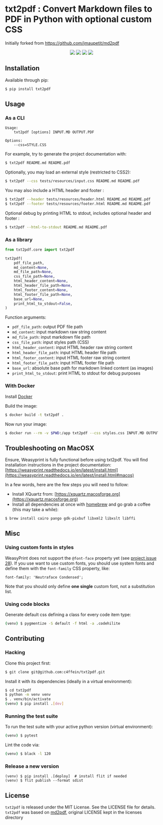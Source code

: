 # txt2pdf : Convert Markdown files to PDF in Python with optional custom CSS

Initially forked from https://github.com/jmaupetit/md2pdf

<p align="center">
  <a href="https://pypi.org/project/txt2pdf/" alt="PyPI">
      <img src="https://img.shields.io/pypi/v/txt2pdf?color=blueviolet" /></a>
  <a href="https://pypi.org/project/txt2pdf/" alt="Python Versions">
      <img src="https://img.shields.io/pypi/pyversions/txt2pdf?color=blueviolet" /></a>
  <a href="https://pypi.org/project/txt2pdf/" alt="PyPI Format">
      <img src="https://img.shields.io/pypi/format/txt2pdf?color=blueviolet" /></a>
  <a href="https://pypi.org/project/txt2pdf/" alt="License">
      <img src="https://img.shields.io/pypi/l/txt2pdf?color=blueviolet" /></a>
</p>

## Installation

Available through pip:

```bash
$ pip install txt2pdf
```

## Usage

### As a CLI

```
Usage:
    txt2pdf [options] INPUT.MD OUTPUT.PDF

Options:
    --css=STYLE.CSS
```

For example, try to generate the project documentation with:

```bash
$ txt2pdf README.md README.pdf
```

Optionally, you may load an external style (restricted to CSS2):

```bash
$ txt2pdf --css tests/resources/input.css README.md README.pdf
```

You may also include a HTML header and footer :

```bash
$ txt2pdf --header tests/resources/header.html README.md README.pdf
$ txt2pdf --footer tests/resources/footer.html README.md README.pdf
```

Optional debug by printing HTML to stdout, includes optional header and footer :

```bash
$ txt2pdf --html-to-stdout README.md README.pdf
```

### As a library

```python
from txt2pdf.core import txt2pdf

txt2pdf(
    pdf_file_path,
    md_content=None,
    md_file_path=None,
    css_file_path=None,
    html_header_content=None,
    html_header_file_path=None,
    html_footer_content=None,
    html_footer_file_path=None,
    base_url=None,
    print_html_to_stdout=False,
)
```

Function arguments:

* `pdf_file_path`: output PDF file path
* `md_content`: input markdown raw string content
* `md_file_path`: input markdown file path
* `css_file_path`: input styles path (CSS)
* `html_header_content`: input HTML header raw string content
* `html_header_file_path`: input HTML header file path
* `html_footer_content`: input HTML footer raw string content
* `html_footer_file_path`: input HTML footer file path
* `base_url`: absolute base path for markdown linked content (as images)
* `print_html_to_stdout`: print HTML to stdout for debug purposes

### With Docker

Install [Docker](https://www.docker.com/)

Build the image:

```bash
$ docker build -t txt2pdf .
```

Now run your image:

```bash
$ docker run --rm -v $PWD:/app txt2pdf --css styles.css INPUT.MD OUTPUT.PDF
```

## Troubleshooting on MacOSX

Ensure, Weasyprint is fully functional before using txt2pdf. You will find
installation instructions in the project documentation:
[https://weasyprint.readthedocs.io/en/latest/install.html](https://weasyprint.readthedocs.io/en/latest/install.html#macos)

In a few words, here are the few steps you will need to follow:

* Install XQuartz from:
  [https://xquartz.macosforge.org](https://xquartz.macosforge.org)
* Install all dependencies at once with
  [homebrew](http://mxcl.github.io/homebrew/) and go grab a coffee (this may
  take a while):

```bash
$ brew install cairo pango gdk-pixbuf libxml2 libxslt libffi
```

## Misc

### Using custom fonts in styles

WeasyPrint does not support the `@font-face` property yet (see [project issue
28](https://github.com/Kozea/WeasyPrint/issues/28)). If you use want to use
custom fonts, you should use system fonts and define them with the `font-family`
CSS property, like:

```
font-family: 'Neutraface Condensed';
```

Note that you should only define **one single** custom font, not a substitution list.

### Using code blocks
Generate default css defining a class for every code item type:

```bash
(venv) $ pygmentize -S default -f html -a .codehilite
```

## Contributing

### Hacking

Clone this project first:

```bash
$ git clone git@github.com:c4ffein/txt2pdf.git
```

Install it with its dependencies (ideally in a virtual environment):

```bash
$ cd txt2pdf
$ python -m venv venv
$ . venv/bin/activate
(venv) $ pip install .[dev]
```

### Running the test suite

To run the test suite with your active python version (virtual environment):

```bash
(venv) $ pytest
```

Lint the code via:

```bash
(venv) $ black -l 120
```

### Release a new version

```
(venv) $ pip install .[deploy]  # install flit if needed
(venv) $ flit publish --format sdist
```

## License

`txt2pdf` is released under the MIT License. See the LICENSE file for details.
`txt2pdf` was based on [md2pdf](https://github.com/jmaupetit/md2pdf), original LICENSE kept in the licenses directory

